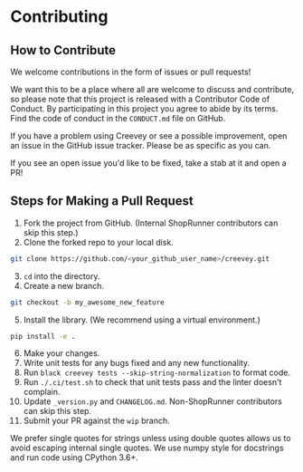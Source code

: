 # Contributing

## How to Contribute

We welcome contributions in the form of issues or pull requests! 

We want this to be a place where all are welcome to discuss and contribute, so please note that this project is released with a Contributor Code of Conduct. By participating in this project you agree to abide by its terms. Find the code of conduct in the ``CONDUCT.md`` file on GitHub.

If you have a problem using Creevey or see a possible improvement, open an issue in the GitHub issue tracker. Please be as specific as you can.

If you see an open issue you'd like to be fixed, take a stab at it and open a PR!

## Steps for Making a Pull Request

1. Fork the project from GitHub. (Internal ShopRunner contributors can skip this step.)
2. Clone the forked repo to your local disk. 

```bash
git clone https://github.com/<your_github_user_name>/creevey.git
```

3. `cd` into the directory.
4. Create a new branch.

```bash
git checkout -b my_awesome_new_feature
```

5. Install the library. (We recommend using a virtual environment.)
    
```bash
pip install -e . 
```

6. Make your changes.
7. Write unit tests for any bugs fixed and any new functionality.
8. Run `black creevey tests --skip-string-normalization` to format code.
9. Run `./.ci/test.sh` to check that unit tests pass and the linter doesn't complain.
10. Update `_version.py` and `CHANGELOG.md`. Non-ShopRunner contributors can skip this step.
11. Submit your PR against the `wip` branch.

We prefer single quotes for strings unless using double quotes allows us to avoid escaping internal single quotes. We use numpy style for docstrings and run code using CPython 3.6+.
